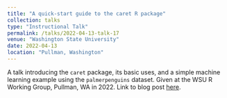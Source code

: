 ```yaml
---
title: "A quick-start guide to the caret R package"
collection: talks
type: "Instructional Talk"
permalink: /talks/2022-04-13-talk-17
venue: "Washington State University"
date: 2022-04-13
location: "Pullman, Washington"
---
```


A talk introducing the `caret` package, its basic uses, and a simple machine learning example using the `palmerpenguins` dataset. Given at the WSU R Working Group, Pullman, WA in 2022. Link to blog post [here](https://brousil.science/post/quick-caret/).